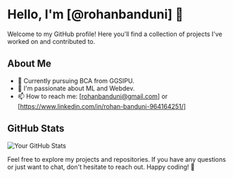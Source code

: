 # Hello, I'm [@rohanbanduni] 👋
Welcome to my GitHub profile! Here you'll find a collection of projects I've worked on and contributed to.

## About Me

- 💼 Currently pursuing BCA from GGSIPU.
- 🌱 I'm passionate about ML and Webdev.
- 📫 How to reach me: [rohanbanduni@gmail.com] or [https://www.linkedin.com/in/rohan-banduni-964164251/]

## GitHub Stats

![Your GitHub Stats](https://github-readme-stats.vercel.app/api?username=rohanbanduni&show_icons=true&hide=contribs,prs&count_private=true&theme=radical)


Feel free to explore my projects and repositories. If you have any questions or just want to chat, don't hesitate to reach out. Happy coding! 🚀


<!---
rohanbanduni/rohanbanduni is a ✨ special ✨ repository because its `README.md` (this file) appears on your GitHub profile.
You can click the Preview link to take a look at your changes.
--->
